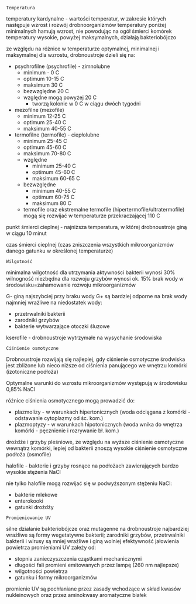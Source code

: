 `Temperatura`

temperatury kardynalne - wartości temperatur, w zakresie których następuje wzrost i rozwój drobnoorganizmów
temperatury poniżej minimalnych hamują wzrost, nie powodując na ogół śmierci komórek
temperatury wysokie, powyżej maksymalnych, działają bakteriobójczo

ze względu na różnice w temperaturze optymalnej, minimalnej i maksymalnej dla wzrostu, drobnoustroje dzieli się na:
- psychrofilne (psychrofile) - zimnolubne
	- minimum - 0 C
	- optimum 10-15 C
	- maksimum 30 C
	- bezwzględne 20 C
	- względne mogą powyżej 20 C
		- tworzą kolonie w 0 C w ciągu dwóch tygodni
- mezofilne (mezofile)
	- minimum 12-25 C
	- optimum 25-40 C
	- maksimum 40-55 C
- termofilne (termofile) - ciepłolubne
	- minimum 25-45 C
	- optimum 45-60 C
	- maksimum 70-80 C
	- względne
		- minimum 25-40 C
		- optimum 45-60 C
		- maksimum 60-65 C
	- bezwzględne
		- minimum 40-55 C
		- optimum 60-75 C
		- maksimum 80 C
	- termofile oraz ekstremalne termofile (hipertermofile/ultratermofile) mogą się rozwijać w temperaturze przekraczającej 110 C

punkt śmierci cieplnej - najniższa temperatura, w której drobnoustroje giną w ciągu 10 minut

czas śmierci cieplnej (czas zniszczenia wszystkich mikroorganizmów danego gatunku w określonej temperaturze)

`Wilgotność`

minimalna wilgotność dla utrzymania aktywności bakterii wynosi 30%
wilnogność niezbędna dla rozwoju grzybów wynosi ok. 15%
brak wody w środowisku=zahamowanie rozwoju mikroorganizmów

G- giną najszybciej przy braku wody
G+ są bardziej odporne na brak wody
najmniej wrażliwe na niedostatek wody:
- przetrwalniki bakterii
- zarodniki grzybów
- bakterie wytwarzające otoczki śluzowe

kserofile - drobnoustroje wytrzymałe na wysychanie środowiska

`Ciśnienie osmotyczne`

Drobnoustroje rozwijają się najlepiej, gdy ciśnienie osmotyczne środwiska jest zbliżone lub nieco niższe od ciśnienia panującego we wnętrzu komórki (izotoniczne podłoża)

Optymalne warunki do wzrostu mikroorganizmów występują w środowisku 0,85% NaCl

różnice ciśnienia osmotycznego mogą prowadzić do:
- plazmolizy - w warunkach hipertonicznych (woda odciągana z  komórki - odstawanie cytoplazmy od śc. kom.)
- plazmoptyzy - w warunkach hipotonicznych (woda wnika do wnętrza komórki - pęcznienie i rozrywanie bł. kom.)

drożdże i grzyby pleśniowe, ze względu na wyższe ciśnienie osmotyczne wewnątrz komórki, lepiej od bakterii znoszą wysokie ciśnienie osmotyczne podłoża (osmofile)

halofile - bakterie i grzyby rosnące na podłożach zawierających bardzo wysokie stężenia NaCl

nie tylko halofile mogą rozwijać się w podwyższonym stężeniu NaCl:
- bakterie mlekowe
- enterokooki
- gatunki drożdży

`Promieniowanie UV`

silne działanie bakteriobójcze oraz mutagenne na drobnoustroje
najbardziej wrażliwe są formy wegetatywne bakterii; zarodniki grzybów, przetrwalniki bakterii i wirusy są mniej wrażliwe i giną wolniej
efektywność jałowienia powietrza promieniami UV zależy od:
- stopnia zanieczyszczenia cząstkami mechanicznymi
- długości fali promieni emitowanych przez lampę (260 nm najlepsze)
- wilgotności powietrza
- gatunku i formy mikroorganizmów

promienie UV są pochłaniane przez zasady wchodzące w skład kwasów nukleinowych oraz przez aminokwasy aromatyczne białek
